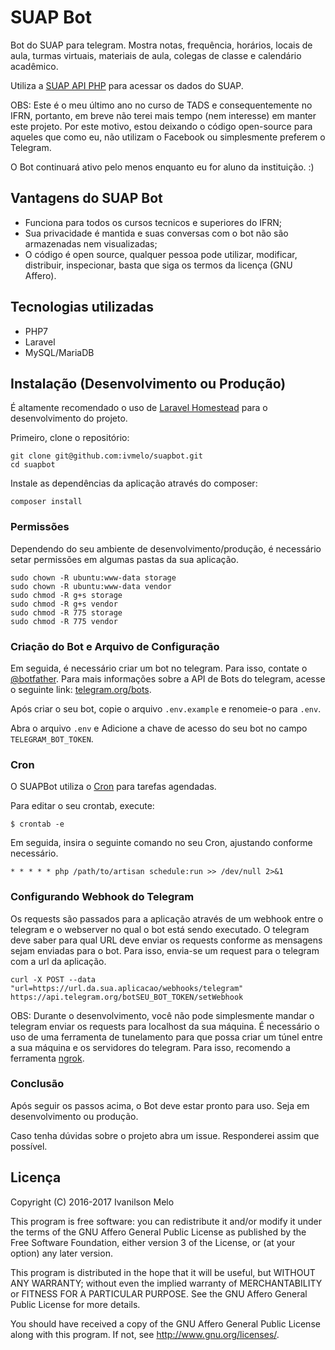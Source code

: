 # SUAP Bot
Bot do SUAP para telegram. Mostra notas, frequência, horários, locais de aula, turmas virtuais, materiais de aula, colegas de classe e calendário acadêmico.

Utiliza a [SUAP API PHP](https://github.com/ivmelo/suap-api-php) para acessar os dados do SUAP.

OBS: Este é o meu último ano no curso de TADS e consequentemente no IFRN, portanto, em breve não terei mais tempo (nem interesse) em manter este projeto. Por este motivo, estou deixando o código open-source para aqueles que como eu, não utilizam o Facebook ou simplesmente preferem o Telegram.

O Bot continuará ativo pelo menos enquanto eu for aluno da instituição. :)

## Vantagens do SUAP Bot
- Funciona para todos os cursos tecnicos e superiores do IFRN;
- Sua privacidade é mantida e suas conversas com o bot não são armazenadas nem visualizadas;
- O código é open source, qualquer pessoa pode utilizar, modificar, distribuir, inspecionar, basta que siga os termos da licença (GNU Affero).

## Tecnologias utilizadas
- PHP7
- Laravel
- MySQL/MariaDB

## Instalação (Desenvolvimento ou Produção)
É altamente recomendado o uso de [Laravel Homestead](https://laravel.com/docs/5.4/homestead) para o desenvolvimento do projeto.

Primeiro, clone o repositório:
```
git clone git@github.com:ivmelo/suapbot.git
cd suapbot
```

Instale as dependências da aplicação através do composer:
```
composer install
```

### Permissões
Dependendo do seu ambiente de desenvolvimento/produção, é necessário setar permissões em algumas pastas da sua aplicação.
```
sudo chown -R ubuntu:www-data storage
sudo chown -R ubuntu:www-data vendor
sudo chmod -R g+s storage
sudo chmod -R g+s vendor
sudo chmod -R 775 storage
sudo chmod -R 775 vendor
```

### Criação do Bot e Arquivo de Configuração
Em seguida, é necessário criar um bot no telegram. Para isso, contate o [@botfather](https://telegram.me/botfather). Para mais informações sobre a API de Bots do telegram, acesse o seguinte link: [telegram.org/bots](https://core.telegram.org/bots).

Após criar o seu bot, copie o arquivo `.env.example` e renomeie-o para `.env`.

Abra o arquivo `.env` e Adicione a chave de acesso do seu bot no campo `TELEGRAM_BOT_TOKEN`.

### Cron
O SUAPBot utiliza o [Cron](https://en.wikipedia.org/wiki/Cron) para tarefas agendadas.

Para editar o seu crontab, execute:
```
$ crontab -e
```

Em seguida, insira o seguinte comando no seu Cron, ajustando conforme necessário.

```
* * * * * php /path/to/artisan schedule:run >> /dev/null 2>&1
```

### Configurando Webhook do Telegram
Os requests são passados para a aplicação através de um webhook entre o telegram e o webserver no qual o bot está sendo executado. O telegram deve saber para qual URL deve enviar os requests conforme as mensagens sejam enviadas para o bot. Para isso, envia-se um request para o telegram com a url da aplicação.
```
curl -X POST --data "url=https://url.da.sua.aplicacao/webhooks/telegram" https://api.telegram.org/botSEU_BOT_TOKEN/setWebhook
```

OBS: Durante o desenvolvimento, você não pode simplesmente mandar o telegram enviar os requests para localhost da sua máquina. É necessário o uso de uma ferramenta de tunelamento para que possa criar um túnel entre a sua máquina e os servidores do telegram. Para isso, recomendo a ferramenta [ngrok](https://ngrok.com).


### Conclusão
Após seguir os passos acima, o Bot deve estar pronto para uso. Seja em desenvolvimento ou produção.

Caso tenha dúvidas sobre o projeto abra um issue. Responderei assim que possível.


## Licença
Copyright (C) 2016-2017  Ivanilson Melo

This program is free software: you can redistribute it and/or modify
it under the terms of the GNU Affero General Public License as published
by the Free Software Foundation, either version 3 of the License, or
(at your option) any later version.

This program is distributed in the hope that it will be useful,
but WITHOUT ANY WARRANTY; without even the implied warranty of
MERCHANTABILITY or FITNESS FOR A PARTICULAR PURPOSE.  See the
GNU Affero General Public License for more details.

You should have received a copy of the GNU Affero General Public License
along with this program.  If not, see <http://www.gnu.org/licenses/>.
